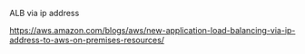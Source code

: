 ALB via ip address

https://aws.amazon.com/blogs/aws/new-application-load-balancing-via-ip-address-to-aws-on-premises-resources/
